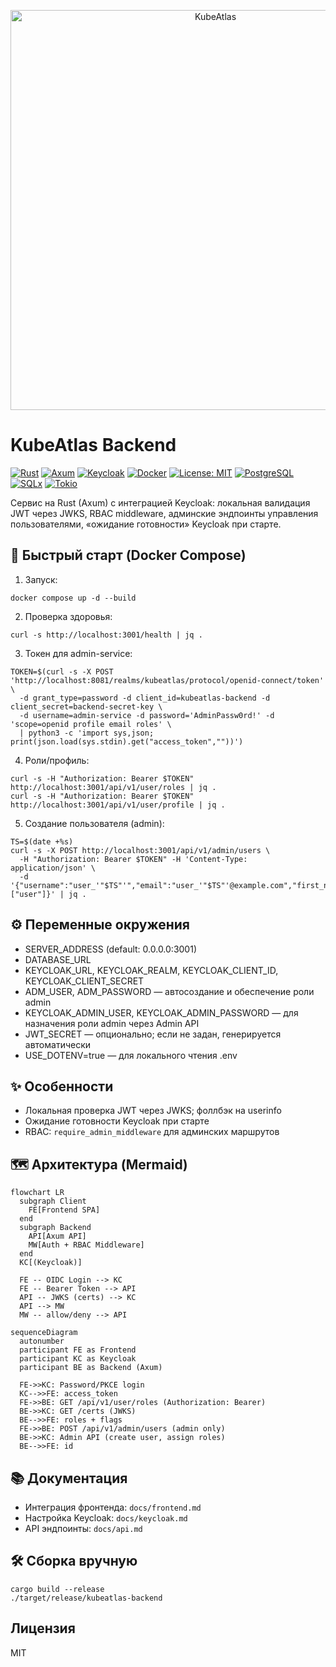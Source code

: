 <p align="center">
  <img src="https://media.giphy.com/media/cRKbn34ghYo9SHS2WF/giphy.gif" alt="KubeAtlas" width="640" />
</p>

# KubeAtlas Backend

[![Rust](https://img.shields.io/badge/Rust-1.85+-93450a?logo=rust)](https://www.rust-lang.org/)
[![Axum](https://img.shields.io/badge/Web-Axum-1f6feb)](https://docs.rs/axum)
[![Keycloak](https://img.shields.io/badge/Auth-Keycloak-6d28d9)](https://www.keycloak.org/)
[![Docker](https://img.shields.io/badge/Docker-Compose-2496ed?logo=docker)](https://docs.docker.com/compose/)
[![License: MIT](https://img.shields.io/badge/License-MIT-success)](LICENSE)
[![PostgreSQL](https://img.shields.io/badge/DB-PostgreSQL-316192?logo=postgresql&logoColor=white)](https://www.postgresql.org/)
[![SQLx](https://img.shields.io/badge/ORM-SQLx-0f766e)](https://docs.rs/sqlx)
[![Tokio](https://img.shields.io/badge/Runtime-Tokio-0b5fff?logo=rust)](https://tokio.rs/)

Сервис на Rust (Axum) с интеграцией Keycloak: локальная валидация JWT через JWKS, RBAC middleware, админские эндпоинты управления пользователями, «ожидание готовности» Keycloak при старте.

## 🚀 Быстрый старт (Docker Compose)

1. Запуск:
```
docker compose up -d --build
```
2. Проверка здоровья:
```
curl -s http://localhost:3001/health | jq .
```
3. Токен для admin-service:
```
TOKEN=$(curl -s -X POST 'http://localhost:8081/realms/kubeatlas/protocol/openid-connect/token' \
  -d grant_type=password -d client_id=kubeatlas-backend -d client_secret=backend-secret-key \
  -d username=admin-service -d password='AdminPassw0rd!' -d 'scope=openid profile email roles' \
  | python3 -c 'import sys,json; print(json.load(sys.stdin).get("access_token",""))')
```
4. Роли/профиль:
```
curl -s -H "Authorization: Bearer $TOKEN" http://localhost:3001/api/v1/user/roles | jq .
curl -s -H "Authorization: Bearer $TOKEN" http://localhost:3001/api/v1/user/profile | jq .
```
5. Создание пользователя (admin):
```
TS=$(date +%s)
curl -s -X POST http://localhost:3001/api/v1/admin/users \
  -H "Authorization: Bearer $TOKEN" -H 'Content-Type: application/json' \
  -d '{"username":"user_'"$TS"'","email":"user_'"$TS"'@example.com","first_name":"U","last_name":"T","password":"StrongPassw0rd!","roles":["user"]}' | jq .
```

## ⚙️ Переменные окружения

- SERVER_ADDRESS (default: 0.0.0.0:3001)
- DATABASE_URL
- KEYCLOAK_URL, KEYCLOAK_REALM, KEYCLOAK_CLIENT_ID, KEYCLOAK_CLIENT_SECRET
- ADM_USER, ADM_PASSWORD — автосоздание и обеспечение роли admin
- KEYCLOAK_ADMIN_USER, KEYCLOAK_ADMIN_PASSWORD — для назначения роли admin через Admin API
- JWT_SECRET — опционально; если не задан, генерируется автоматически
- USE_DOTENV=true — для локального чтения .env

## ✨ Особенности
- Локальная проверка JWT через JWKS; фоллбэк на userinfo
- Ожидание готовности Keycloak при старте
- RBAC: `require_admin_middleware` для админских маршрутов

## 🗺️ Архитектура (Mermaid)

```mermaid
flowchart LR
  subgraph Client
    FE[Frontend SPA]
  end
  subgraph Backend
    API[Axum API]
    MW[Auth + RBAC Middleware]
  end
  KC[(Keycloak)]

  FE -- OIDC Login --> KC
  FE -- Bearer Token --> API
  API -- JWKS (certs) --> KC
  API --> MW
  MW -- allow/deny --> API
```

```mermaid
sequenceDiagram
  autonumber
  participant FE as Frontend
  participant KC as Keycloak
  participant BE as Backend (Axum)

  FE->>KC: Password/PKCE login
  KC-->>FE: access_token
  FE->>BE: GET /api/v1/user/roles (Authorization: Bearer)
  BE->>KC: GET /certs (JWKS)
  BE-->>FE: roles + flags
  FE->>BE: POST /api/v1/admin/users (admin only)
  BE->>KC: Admin API (create user, assign roles)
  BE-->>FE: id
```

## 📚 Документация
- Интеграция фронтенда: `docs/frontend.md`
- Настройка Keycloak: `docs/keycloak.md`
- API эндпоинты: `docs/api.md`

## 🛠️ Сборка вручную
```
cargo build --release
./target/release/kubeatlas-backend
```

## Лицензия
MIT
